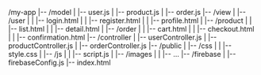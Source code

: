 /my-app
|-- /model
|   |-- user.js
|   |-- product.js
|   |-- order.js
|-- /view
|   |-- /user
|   |   |-- login.html
|   |   |-- register.html
|   |   |-- profile.html
|   |-- /product
|   |   |-- list.html
|   |   |-- detail.html
|   |-- /order
|   |   |-- cart.html
|   |   |-- checkout.html
|   |   |-- confirmation.html
|-- /controller
|   |-- userController.js
|   |-- productController.js
|   |-- orderController.js
|-- /public
|   |-- /css
|   |   |-- style.css
|   |-- /js
|   |   |-- script.js
|   |-- /images
|   |   |-- ...
|-- /firebase
|   |-- firebaseConfig.js
|-- index.html
